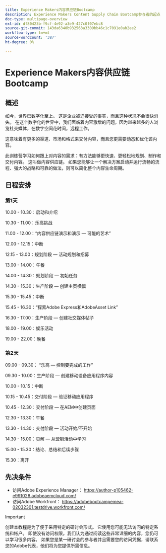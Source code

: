 ```yaml
---
title: Experience Makers内容供应链Bootcamp
description: Experience Makers Content Supply Chain Bootcamp参与者的起点
doc-type: multipage-overview
exl-id: df80423b-f9cf-4e92-a3e9-427c0f07ebc8
source-git-commit: 143da6340b932563a3309bb46c1c7091e0ab2ee2
workflow-type: tm+mt
source-wordcount: '387'
ht-degree: 0%

---
```


# Experience Makers内容供应链Bootcamp

## 概述

如今，世界已数字化至上。 这是企业被迫接受的事实，而且这种状况不会很快消失。 在这个数字化的世界中，我们面临着内容激增的问题，因为越来越多的人浏览社交媒体，在数字空间花时间，远程工作。

这意味着有更多的渠道、市场和格式来交付内容，而且您更需要动态和优化该内容。

此训练营学习如何跟上对内容的需求：有方法能够更快速、更轻松地规划、制作和交付内容。 这叫做内容供应链。 如果您能够让一个解决方案启动并运行流畅的流程、强大的战略和可靠的做法，则可以简化整个内容生命周期。

## 日程安排

### 第1天

10.00 - 10.30：启动和介绍

10.30 - 11.00：乐高挑战

11.00 - 12.00：“内容供应链演示和演示 — 可能的艺术”

12.00 - 12.15：中断

12.15 - 13.00：规划阶段 — 活动规划和招募

13.00 - 14.00：午餐

14.00 - 14.30：规划阶段 — 初始任务

14.30 - 15.30：生产阶段 — 创建主页横幅

15.30 - 15.45：中断

15.45 - 16.30：“探索Adobe Express和AdobeAsset Link”

16.30 - 17.00：生产阶段 — 创建社交媒体帖子

18.00 - 19.00：娱乐活动

19.00 - 22.00：晚餐


### 第2天

09.00 - 09.30： “乐高 — 控制要完成的工作”

09.30 - 10.00：生产阶段 — 创建移动设备应用程序内容

10.00 - 10.15：中断

10.15 - 10.45：交付阶段 — 验证移动应用程序

10.45 - 12.30：交付阶段 — 在AEM中创建页面

12.30 - 13.30：午餐

13.30 - 14.30：交付阶段 — 活动开始/不开始

14.30 - 15.00：见解 — 从营销活动中学习

15.00 - 15.30：结论、总结和后续步骤

15.30：离开

## 先决条件

- 访问Adobe Experience Manager： https://author-p105462-e991028.adobeaemcloud.com/
- 访问Adobe Workfront： https://adobebootcampemea-02032301.testdrive.workfront.com/


>[!IMPORTANT]
>
>创建本教程是为了便于采用特定的研讨会形式。 它使用您可能无法访问的特定系统和帐户。 即使没有访问权限，我们认为通过阅读这些非常详细的内容，您仍可以学习很多内容。 如果您是某一研讨会的参与者并且需要您的访问凭据，请联系您的Adobe代表，他们将为您提供所需信息。
